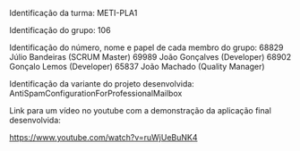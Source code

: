 Identificação da turma:
METI-PLA1

Identificação do grupo: 106

Identificação do número, nome e papel de cada membro do grupo:
68829 Júlio Bandeiras (SCRUM Master)
69989 João Gonçalves (Developer)
68902 Gonçalo Lemos (Developer)
65837 João Machado (Quality Manager)

Identificação da variante do projeto desenvolvida:
AntiSpamConfigurationForProfessionalMailbox

Link para um vídeo no youtube com a demonstração da aplicação final desenvolvida:

https://www.youtube.com/watch?v=ruWjUeBuNK4
